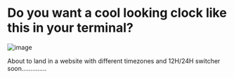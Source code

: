# Do you want a cool looking clock like this in your terminal?

![image](https://github.com/user-attachments/assets/93b14782-9e73-4d47-ad6a-a35a64894f59)

About to land in a website with different timezones and 12H/24H switcher soon..............
